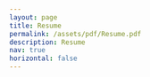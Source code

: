 ```yaml
---
layout: page
title: Resume
permalink: /assets/pdf/Resume.pdf
description: Resume
nav: true
horizontal: false
---
```

